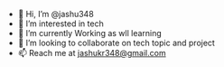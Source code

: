 - 👋 Hi, I’m @jashu348
- 👀 I’m interested in tech 
- 🌱 I’m currently Working  as wll learning 
- 💞️ I’m looking to collaborate on tech topic and project
- 📫 Reach me at jashukr348@gmail.com

<!---
jashu348/jashu348 is a ✨ special ✨ repository because its `README.md` (this file) appears on your GitHub profile.
You can click the Preview link to take a look at your changes.
--->
